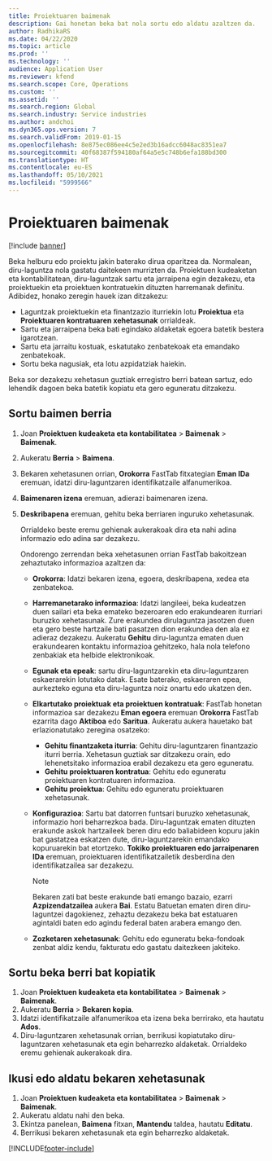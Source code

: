 ```yaml
---
title: Proiektuaren baimenak
description: Gai honetan beka bat nola sortu edo aldatu azaltzen da.
author: RadhikaRS
ms.date: 04/22/2020
ms.topic: article
ms.prod: ''
ms.technology: ''
audience: Application User
ms.reviewer: kfend
ms.search.scope: Core, Operations
ms.custom: ''
ms.assetid: ''
ms.search.region: Global
ms.search.industry: Service industries
ms.author: andchoi
ms.dyn365.ops.version: 7
ms.search.validFrom: 2019-01-15
ms.openlocfilehash: 8e875ec086ee4c5e2ed3b16adcc6048ac8351ea7
ms.sourcegitcommit: 40f68387f594180af64a5e5c748b6efa188bd300
ms.translationtype: HT
ms.contentlocale: eu-ES
ms.lasthandoff: 05/10/2021
ms.locfileid: "5999566"
---
```

# <a name="project-grants"></a>Proiektuaren baimenak

[!include [banner](../includes/banner.md)]

Beka helburu edo proiektu jakin baterako dirua oparitzea da. Normalean, diru-laguntza nola gastatu daitekeen murrizten da. Proiektuen kudeaketan eta kontabilitatean, diru-laguntzak sartu eta jarraipena egin dezakezu, eta proiektuekin eta proiektuen kontratuekin dituzten harremanak definitu. Adibidez, honako zeregin hauek izan ditzakezu:

- Laguntzak proiektuekin eta finantzazio iturriekin lotu **Proiektua** eta **Proiektuaren kontratuaren xehetasunak** orrialdeak.
- Sartu eta jarraipena beka bati egindako aldaketak egoera batetik bestera igarotzean.
- Sartu eta jarraitu kostuak, eskatutako zenbatekoak eta emandako zenbatekoak.
- Sortu beka nagusiak, eta lotu azpidatziak haiekin.

Beka sor dezakezu xehetasun guztiak erregistro berri batean sartuz, edo lehendik dagoen beka batetik kopiatu eta gero eguneratu ditzakezu.

## <a name="create-a-new-grant"></a>Sortu baimen berria

1. Joan **Proiektuen kudeaketa eta kontabilitatea** \> **Baimenak** \> **Baimenak**.
2. Aukeratu **Berria** \> **Baimena**.
3. Bekaren xehetasunen orrian, **Orokorra** FastTab fitxategian **Eman IDa** eremuan, idatzi diru-laguntzaren identifikatzaile alfanumerikoa.
4. **Baimenaren izena** eremuan, adierazi baimenaren izena.
5. **Deskribapena** eremuan, gehitu beka berriaren inguruko xehetasunak.

    Orrialdeko beste eremu gehienak aukerakoak dira eta nahi adina informazio edo adina sar dezakezu.

    Ondorengo zerrendan beka xehetasunen orrian FastTab bakoitzean zehaztutako informazioa azaltzen da:

    - **Orokorra**: Idatzi bekaren izena, egoera, deskribapena, xedea eta zenbatekoa.
    - **Harremanetarako informazioa**: Idatzi langileei, beka kudeatzen duen sailari eta beka emateko bezeroaren edo erakundearen iturriari buruzko xehetasunak. Zure erakundea dirulaguntza jasotzen duen eta gero beste hartzaile bati pasatzen dion erakundea den ala ez adieraz dezakezu. Aukeratu **Gehitu** diru-laguntza ematen duen erakundearen kontaktu informazioa gehitzeko, hala nola telefono zenbakiak eta helbide elektronikoak.
    - **Egunak eta epeak**: sartu diru-laguntzarekin eta diru-laguntzaren eskaerarekin lotutako datak. Esate baterako, eskaeraren epea, aurkezteko eguna eta diru-laguntza noiz onartu edo ukatzen den.
    - **Elkartutako proiektuak eta proiektuen kontratuak**: FastTab honetan informazioa sar dezakezu **Eman egoera** eremuan **Orokorra** FastTab ezarrita dago **Aktiboa** edo **Saritua**. Aukeratu aukera hauetako bat erlazionatutako zeregina osatzeko:

        - **Gehitu finantzaketa iturria**: Gehitu diru-laguntzaren finantzazio iturri berria. Xehetasun guztiak sar ditzakezu orain, edo lehenetsitako informazioa erabil dezakezu eta gero eguneratu.
        - **Gehitu proiektuaren kontratua**: Gehitu edo eguneratu proiektuaren kontratuaren informazioa.
        - **Gehitu proiektua**: Gehitu edo eguneratu proiektuaren xehetasunak.

    - **Konfigurazioa**: Sartu bat datorren funtsari buruzko xehetasunak, informazio hori beharrezkoa bada. Diru-laguntzak ematen dituzten erakunde askok hartzaileek beren diru edo baliabideen kopuru jakin bat gastatzea eskatzen dute, diru-laguntzarekin emandako kopuruarekin bat etortzeko. **Tokiko proiektuaren edo jarraipenaren IDa** eremuan, proiektuaren identifikatzailetik desberdina den identifikatzailea sar dezakezu.

        > [!NOTE]
        > Bekaren zati bat beste erakunde bati emango bazaio, ezarri **Azpizendatzailea** aukera **Bai**. Estatu Batuetan ematen diren diru-laguntzei dagokienez, zehaztu dezakezu beka bat estatuaren agintaldi baten edo agindu federal baten arabera emango den.

    - **Zozketaren xehetasunak**: Gehitu edo eguneratu beka-fondoak zenbat aldiz kendu, fakturatu edo gastatu daitezkeen jakiteko.

## <a name="create-a-new-grant-from-a-copy"></a>Sortu beka berri bat kopiatik

1. Joan **Proiektuen kudeaketa eta kontabilitatea** \> **Baimenak** \> **Baimenak**.
2. Aukeratu **Berria** \> **Bekaren kopia**.
3. Idatzi identifikatzaile alfanumerikoa eta izena beka berrirako, eta hautatu **Ados**.
4. Diru-laguntzaren xehetasunak orrian, berrikusi kopiatutako diru-laguntzaren xehetasunak eta egin beharrezko aldaketak. Orrialdeko eremu gehienak aukerakoak dira.

## <a name="view-or-modify-grant-details"></a>Ikusi edo aldatu bekaren xehetasunak

1. Joan **Proiektuen kudeaketa eta kontabilitatea** \> **Baimenak** \> **Baimenak**.
2. Aukeratu aldatu nahi den beka.
3. Ekintza panelean, **Baimena** fitxan, **Mantendu** taldea, hautatu **Editatu**.
4. Berrikusi bekaren xehetasunak eta egin beharrezko aldaketak.


[!INCLUDE[footer-include](../includes/footer-banner.md)]